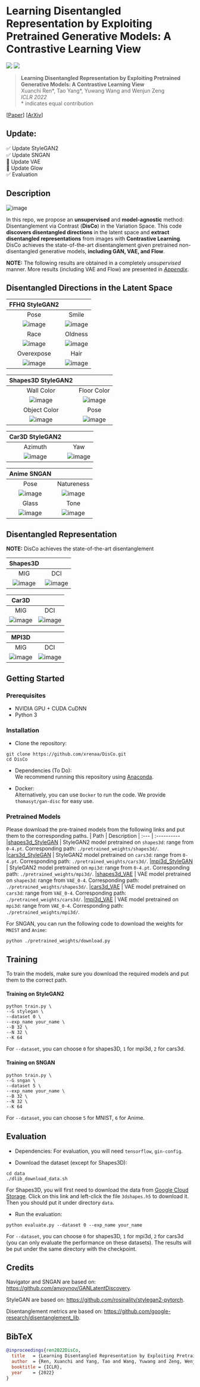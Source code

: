 # Learning Disentangled Representation by Exploiting Pretrained Generative Models: A Contrastive Learning View

<a href="https://arxiv.org/abs/2102.10543"><img src="https://img.shields.io/badge/arXiv-2102.10543-b31b1b.svg"></a>
<a href="https://opensource.org/licenses/MIT"><img src="https://img.shields.io/badge/License-MIT-yellow.svg"></a>

> **Learning Disentangled Representation by Exploiting Pretrained Generative Models: A Contrastive Learning View** <br>
> Xuanchi Ren*, Tao Yang*, Yuwang Wang and Wenjun Zeng <br>
> *ICLR 2022*<br>
> \* indicates equal contribution 

[[Paper](https://openreview.net/forum?id=j-63FSNcO5a)]
[[ArXiv](https://arxiv.org/abs/2102.10543)]
<!-- [[Appendix](https://xuanchiren.com/pub/DisCo_appendix.pdf)] -->

## Update:

:white_check_mark: Update StyleGAN2  
:white_check_mark: Update SNGAN  
:black_square_button: Update VAE  
:black_square_button: Update Glow  
:white_check_mark: Evaluation  

## Description   
![image](./images/DisCo_overview_crop.png)

In this repo, we propose an **unsupervised** and **model-agnostic** method: Disentanglement via Contrast (**DisCo**) in the Variation Space.
This code **discovers disentangled directions** in the latent space and **extract disentangled representations** from images with **Contrastive Learning**.
DisCo achieves the state-of-the-art disentanglement given pretrained non-disentangled generative models, **including GAN, VAE, and Flow**.  


**NOTE:** The following results are obtained in a completely *unsupervised* manner. More results (including VAE and Flow) are presented in [*Appendix*](https://xuanchiren.com/pub/DisCo_appendix.pdf).

## Disentangled Directions in the Latent Space
| FFHQ StyleGAN2 |  |
| :---: | :---: |
| Pose | Smile |
| ![image](./images/FFHQ/FFHQ_pose.png) | ![image](./images/FFHQ/FFHQ_smile.png) |
| Race | Oldness |
| ![image](./images/FFHQ/FFHQ_color.png) | ![image](./images/FFHQ/FFHQ_old.png) |
| Overexpose | Hair |
| ![image](./images/FFHQ/FFHQ_over.png) | ![image](./images/FFHQ/FFHQ_hair.png) |

| Shapes3D StyleGAN2 |  |
| :---: | :---: |
| Wall Color | Floor Color |
| ![image](./images/shape3d/style_shape_back.png) | ![image](./images/shape3d/style_shape_floor.png) |
| Object Color | Pose |
| ![image](./images/shape3d/style_shape_object.png) | ![image](./images/shape3d/style_shape_pose.png) |

| Car3D StyleGAN2 | |
| :---: | :---: |
| Azimuth | Yaw |
| ![image](./images/car3d/style_car_azi.png) | ![image](./images/car3d/style_car_yaw.png) |

| Anime SNGAN | |
| :---: | :---: |
| Pose | Natureness |
| ![image](./images/Anime/SN_Aime_appendix_pose.png) | ![image](./images/Anime/SN_Aime_appendix_nature.png) |
| Glass | Tone |
| ![image](./images/Anime/SN_Aime_appendix_glass.png) | ![image](./images/Anime/SN_Aime_appendix_hair.png) |

## Disentangled Representation

**NOTE:** DisCo achieves the state-of-the-art disentanglement

| Shapes3D | |
| :---: | :---: |
| MIG | DCI |
| ![image](./images/distribution_mig.png) | ![image](./images/distribution.png) |

| Car3D | |
| :---: | :---: |
| MIG | DCI |
| ![image](./images/Cars3d_violin_mig.png) | ![image](./images/Cars3d_violin_dci.png) |

| MPI3D | |
| :---: | :---: |
| MIG | DCI |
| ![image](./images/mpi3d_violin_mig.png) | ![image](./images/mpi3d_violin_dci.png) |

## Getting Started
### Prerequisites
- NVIDIA GPU + CUDA CuDNN
- Python 3

### Installation
- Clone the repository:
``` 
git clone https://github.com/xrenaa/DisCo.git
cd DisCo
```
- Dependencies (To Do):  
We recommend running this repository using [Anaconda](https://docs.anaconda.com/anaconda/install/). 
<!-- All dependencies for defining the environment are provided in `disco.yaml`. 
 -->
 
- Docker:  
Alternatively, you can use `Docker` to run the code. We provide `thomasyt/gan-disc` for easy use.

### Pretrained Models
Please download the pre-trained models from the following links and put them to the corresponding paths. 
| Path | Description
| :--- | :----------
|[shapes3d_StyleGAN](https://drive.google.com/drive/folders/1yHQPydwY6hwmeRw4AeE-WWZIMBq9IpUn?usp=sharing) | StyleGAN2 model pretrained on `shapes3d`: range from `0-4.pt`. Corresponding path: `./pretrained_weights/shapes3d/`.
|[cars3d_StyleGAN](https://drive.google.com/drive/folders/102AUEgaedaUuf9JHpHbAWyIpC7koHZi8?usp=sharing) | StyleGAN2 model pretrained on `cars3d`: range from `0-4.pt`. Corresponding path: `./pretrained_weights/cars3d/`.
|[mpi3d_StyleGAN](https://drive.google.com/drive/folders/1w4NGGvrwwTBZEA4MvWmTn39srAxJv3On?usp=sharing) | StyleGAN2 model pretrained on `mpi3d`: range from `0-4.pt`. Corresponding path: `./pretrained_weights/mpi3d/`.
|[shapes3d_VAE](https://drive.google.com/drive/folders/1yHQPydwY6hwmeRw4AeE-WWZIMBq9IpUn?usp=sharing) | VAE model pretrained on `shapes3d`: range from `VAE_0-4`. Corresponding path: `./pretrained_weights/shapes3d/`.
|[cars3d_VAE](https://drive.google.com/drive/folders/102AUEgaedaUuf9JHpHbAWyIpC7koHZi8?usp=sharing) | VAE model pretrained on `cars3d`: range from `VAE_0-4`. Corresponding path: `./pretrained_weights/cars3d/`.
|[mpi3d_VAE](https://drive.google.com/drive/folders/1w4NGGvrwwTBZEA4MvWmTn39srAxJv3On?usp=sharing) | VAE model pretrained on `mpi3d`: range from `VAE_0-4`. Corresponding path: `./pretrained_weights/mpi3d/`.

For SNGAN, you can run the following code to download the weights for `MNIST` and `Anime`:
```
python ./pretrained_weights/download.py
```

## Training
To train the models, make sure you download the required models and put them to the correct path.

#### **Training on StyleGAN2**
```
python train.py \
--G stylegan \
--dataset 0 \
--exp_name your_name \
--B 32 \
--N 32 \
--K 64 
```
For `--dataset`, you can choose `0` for shapes3D, `1` for mpi3d, `2` for cars3d.

#### **Training on SNGAN**
```
python train.py \
--G sngan \
--dataset 5 \
--exp_name your_name \
--B 32 \
--N 32 \
--K 64 
```
For `--dataset`, you can choose `5` for MNIST, `6` for Anime.

## Evaluation

- Dependencies:  For evaluation, you will need `tensorflow`, `gin-config`.

- Download the dataset (except for Shapes3D):
``` 
cd data
./dlib_download_data.sh 
```
For Shapes3D, you will first need to download the data from [Google Cloud Storage](https://console.cloud.google.com/storage/browser/3d-shapes). Click on this link and left-click the file `3dshapes.h5` to download it. Then you should put it under directory `data`.

- Run the evaluation:
 ```
python evaluate.py --dataset 0 --exp_name your_name 
```
For `--dataset`, you can choose `0` for shapes3D, `1` for mpi3d, `2` for cars3d (you can only evaluate the performance on these datasets). The results will be put under the  same directory with the checkpoint.

## Credits

Navigator and SNGAN are based on: https://github.com/anvoynov/GANLatentDiscovery.

StyleGAN are based on: https://github.com/rosinality/stylegan2-pytorch.

Disentanglement metrics are based on: https://github.com/google-research/disentanglement_lib.


## BibTeX

```bibtex
@inproceedings{ren2022DisCo,
  title   = {Learning Disentangled Representation by Exploiting Pretrained Generative Models: A Contrastive Learning View},
  author  = {Ren, Xuanchi and Yang, Tao and Wang, Yuwang and Zeng, Wenjun},
  booktitle = {ICLR},
  year    = {2022}
}
```

